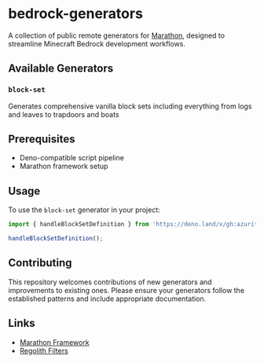 # bedrock-generators

A collection of public remote generators for [Marathon](https://github.com/azurite-bedrock/regolith-filters/tree/main/marathon), designed to streamline Minecraft Bedrock development workflows.

## Available Generators

### `block-set`

Generates comprehensive vanilla block sets including everything from logs and leaves to trapdoors and boats

## Prerequisites

-   Deno-compatible script pipeline
-   Marathon framework setup

## Usage

To use the `block-set` generator in your project:

```typescript
import { handleBlockSetDefinition } from 'https://deno.land/x/gh:azurite-bedrock:regolith-filters/generators/block-set/block_set.ts';

handleBlockSetDefinition();
```

## Contributing

This repository welcomes contributions of new generators and improvements to existing ones. Please ensure your generators follow the established patterns and include appropriate documentation.

## Links

-   [Marathon Framework](https://github.com/azurite-bedrock/regolith-filters/tree/main/marathon)
-   [Regolith Filters](https://github.com/azurite-bedrock/regolith-filters)
